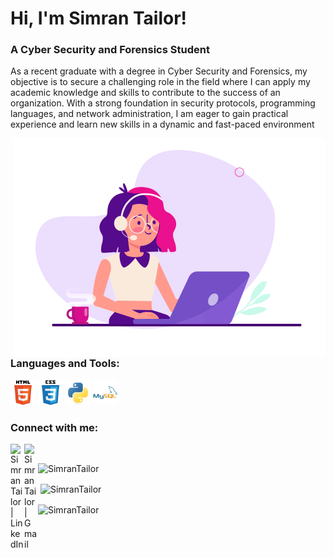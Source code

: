 <h1>Hi, I'm Simran Tailor!</h1>
<h3> A Cyber Security and Forensics Student</h3>
<p>As a recent graduate with a degree in Cyber Security and Forensics, my objective is to secure a challenging role in the field where I can apply my academic knowledge and skills to contribute to the success of an organization. With a strong foundation in security protocols, programming languages, and network administration, I am eager to gain practical experience and learn new skills in a dynamic and fast-paced environment</p>

<img align="right" alt="coding" src="https://github.com/SimranTailor/SimranTailor/blob/main/Animated.gif">

<h3>Languages and Tools:</h3>
<p align="left"> <a target="_blank" rel="noreferrer"> <img src="https://raw.githubusercontent.com/devicons/devicon/master/icons/html5/html5-original-wordmark.svg" alt="html5" width="40" height="40"/> </a> <a target="_blank" rel="noreferrer"> <img src="https://raw.githubusercontent.com/devicons/devicon/master/icons/css3/css3-original-wordmark.svg" alt="css3" width="40" height="40"/> </a> <a  target="_blank" rel="noreferrer"> <img src="https://raw.githubusercontent.com/devicons/devicon/master/icons/python/python-original.svg" alt="c" width="40" height="40"/> <a target="_blank" rel="noreferrer"> <img src="https://raw.githubusercontent.com/devicons/devicon/master/icons/mysql/mysql-original-wordmark.svg" alt="mysql" width="40" height="40"/>


<h3>Connect with me:</h3>

[<img align="left" alt="Simran Tailor | LinkedIn" width="22px" src="https://cdn.jsdelivr.net/npm/simple-icons@v3/icons/linkedin.svg" />](https://www.linkedin.com/in/simran-tailor-913290259/)
[<img align="left" alt="Simran Tailor | Gmail" width="22px" src="https://cdn.jsdelivr.net/npm/simple-icons@v3/icons/gmail.svg" />](mailto:simrantailor1000@gmail.com)
<br>
<p><img src="https://github-readme-stats.vercel.app/api/top-langs?username=SimranTailor&show_icons=true&locale=en&layout=compact" alt="SimranTailor" /></p>
<p>&nbsp;<img align="center" src="https://github-readme-stats.vercel.app/api?username=SimranTailor&show_icons=true&locale=en" alt="SimranTailor" /></p>
<p><img align="center" src="https://github-readme-streak-stats.herokuapp.com/?user=SimranTailor&" alt="SimranTailor" /></p>
